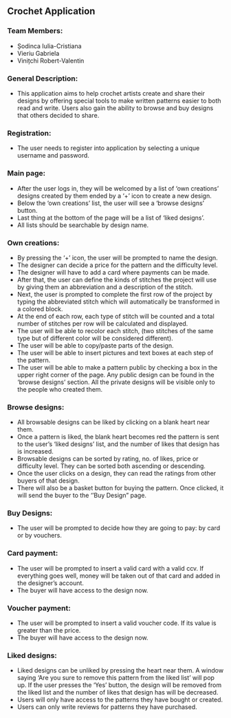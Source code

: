 ﻿## Crochet Application

### Team Members:
- Șodinca Iulia-Cristiana
- Vieriu Gabriela 
- Vinițchi Robert-Valentin

### General Description:
- This application aims to help crochet artists create and share their designs by offering special tools to make written patterns easier to both read and write.
Users also gain the ability to browse and buy designs that others decided to share.

### Registration:
- The user needs to register into application by selecting a unique username and password.

### Main page:
- After the user logs in, they will be welcomed by a list of ‘own creations’ designs created by them ended by a ‘+’ icon to create a new design. 
- Below the ‘own creations’ list, the user will see a ‘browse designs’ button. 
- Last thing at the bottom of the page will be a list of ‘liked designs’. 
- All lists should be searchable by design name.

### Own creations:
- By pressing the ‘+’ icon, the user will be prompted to name the design.
- The designer can decide a price for the pattern and the difficulty level. 
- The designer will have to add a card where payments can be made.
- After that, the user can define the kinds of stitches the project will use by giving them an abbreviation and a description of the stitch.
- Next, the user is prompted to complete the first row of the project by typing the abbreviated stitch which will automatically be transformed in a colored block. 
- At the end of each row, each type of stitch will be counted and a total number of stitches per row will be calculated and displayed.
- The user will be able to recolor each stitch, (two stitches of the same type but of different color will be considered different).
- The user will be able to copy/paste parts of the design.
- The user will be able to insert pictures and text boxes at each step of the pattern.
- The user will be able to make a pattern public by checking a box in the upper right corner of the page. Any public design can be found in the ‘browse designs’ section. All the private designs will be visible only to the people who created them.

### Browse designs:
- All browsable designs can be liked by clicking on a blank heart near them. 
- Once a pattern is liked, the blank heart becomes red the pattern is sent to the user’s ‘liked designs’ list, and the number of likes that design has is increased.
- Browsable designs can be sorted by rating, no. of likes, price or difficulty level. They can be sorted both ascending or descending.
- Once the user clicks on a design, they can read the ratings from other buyers of that design.
- There will also be a basket button for buying the pattern. Once clicked, it will send the buyer to the ‘’Buy Design” page.

### Buy Designs:
- The user will be prompted to decide how they are going to pay: by card or by vouchers.

### Card payment:
- The user will be prompted to insert a valid card with a valid ccv. If everything goes well, money will be taken out of that card and added in the designer’s account.
- The buyer will have access to the design now.

### Voucher payment:
- The user will be prompted to insert a valid voucher code. If its value is greater than the price.
- The buyer will have access to the design now.

### Liked designs:
- Liked designs can be unliked by pressing the heart near them. A window saying ‘Are you sure to remove this pattern from the liked list’ will pop up. If the user presses the ‘Yes’ button, the design will be removed from the liked list and the number of likes that design has will be decreased.
- Users will only have access to the patterns they have bought or created. 
- Users can only write reviews for patterns they have purchased.

